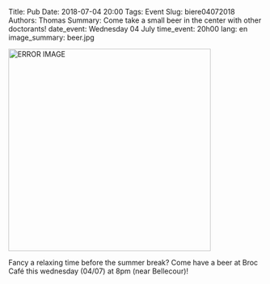 Title: Pub
Date: 2018-07-04 20:00
Tags: Event
Slug: biere04072018
Authors: Thomas
Summary: Come take a small beer in the center with other doctorants!
date_event: Wednesday 04 July
time_event: 20h00
lang: en
image_summary: beer.jpg 


<img src="/images/beer.jpg" style="width:400px;" alt="ERROR IMAGE">

Fancy a relaxing time before the summer break? Come have a beer at Broc Café this wednesday (04/07) at 8pm (near Bellecour)!
